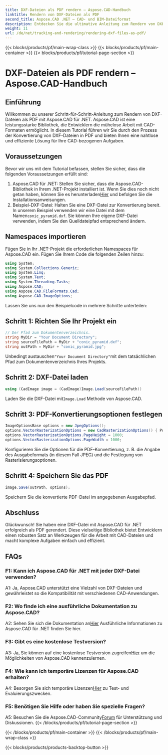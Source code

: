 ```yaml
---
title: DXF-Dateien als PDF rendern – Aspose.CAD-Handbuch
linktitle: Rendern von DXF-Dateien als PDF
second_title: Aspose.CAD .NET – CAD- und BIM-Dateiformat
description: Entdecken Sie die ultimative Anleitung zum Rendern von DXF-Dateien als PDF mit Aspose.CAD für .NET. Konvertieren Sie CAD-Dateien mühelos mit unserer Schritt-für-Schritt-Anleitung.
weight: 11
url: /de/net/tracking-and-rendering/rendering-dxf-files-as-pdf/
---
```


{{< blocks/products/pf/main-wrap-class >}}
{{< blocks/products/pf/main-container >}}
{{< blocks/products/pf/tutorial-page-section >}}

# DXF-Dateien als PDF rendern – Aspose.CAD-Handbuch

## Einführung

Willkommen zu unserer Schritt-für-Schritt-Anleitung zum Rendern von DXF-Dateien als PDF mit Aspose.CAD für .NET. Aspose.CAD ist eine leistungsstarke Bibliothek, die Entwicklern die mühelose Arbeit mit CAD-Formaten ermöglicht. In diesem Tutorial führen wir Sie durch den Prozess der Konvertierung von DXF-Dateien in PDF und bieten Ihnen eine nahtlose und effiziente Lösung für Ihre CAD-bezogenen Aufgaben.

## Voraussetzungen

Bevor wir uns mit dem Tutorial befassen, stellen Sie sicher, dass die folgenden Voraussetzungen erfüllt sind:
1.  Aspose.CAD für .NET: Stellen Sie sicher, dass die Aspose.CAD-Bibliothek in Ihrem .NET-Projekt installiert ist. Wenn Sie dies noch nicht getan haben, können Sie es herunterladen[Hier](https://releases.aspose.com/cad/net/) und befolgen Sie die Installationsanweisungen.
2.  Beispiel-DXF-Datei: Halten Sie eine DXF-Datei zur Konvertierung bereit. In unserem Beispiel verwenden wir eine Datei mit dem Namen`conic_pyramid.dxf`. Sie können Ihre eigene DXF-Datei verwenden, indem Sie den Quelldateipfad entsprechend ändern.

## Namespaces importieren

Fügen Sie in Ihr .NET-Projekt die erforderlichen Namespaces für Aspose.CAD ein. Fügen Sie Ihrem Code die folgenden Zeilen hinzu:

```csharp
using System;
using System.Collections.Generic;
using System.Linq;
using System.Text;
using System.Threading.Tasks;
using Aspose.CAD;
using Aspose.CAD.FileFormats.Cad;
using Aspose.CAD.ImageOptions;
```
Lassen Sie uns nun den Beispielcode in mehrere Schritte unterteilen:

## Schritt 1: Richten Sie Ihr Projekt ein

```csharp
// Der Pfad zum Dokumentenverzeichnis.
string MyDir = "Your Document Directory";
string sourceFilePath = MyDir + "conic_pyramid.dxf";
string outPath = MyDir + "conic_pyramid.jpg";
```
 Unbedingt austauschen`"Your Document Directory"`mit dem tatsächlichen Pfad zum Dokumentenverzeichnis Ihres Projekts.

## Schritt 2: DXF-Datei laden

```csharp
using (CadImage image = (CadImage)Image.Load(sourceFilePath))
```
 Laden Sie die DXF-Datei mit`Image.Load` Methode von Aspose.CAD.

## Schritt 3: PDF-Konvertierungsoptionen festlegen

```csharp
ImageOptionsBase options = new JpegOptions();
options.VectorRasterizationOptions = new CadRasterizationOptions() { PdfProductLocation = MyDir };
options.VectorRasterizationOptions.PageHeight = 1000;
options.VectorRasterizationOptions.PageWidth = 1000;
```

Konfigurieren Sie die Optionen für die PDF-Konvertierung, z. B. die Angabe des Ausgabeformats (in diesem Fall JPEG) und die Festlegung von Rasterisierungsoptionen.

## Schritt 4: Speichern Sie das PDF

```csharp
image.Save(outPath, options);
```

Speichern Sie die konvertierte PDF-Datei im angegebenen Ausgabepfad.

## Abschluss

Glückwunsch! Sie haben eine DXF-Datei mit Aspose.CAD für .NET erfolgreich als PDF gerendert. Diese vielseitige Bibliothek bietet Entwicklern einen robusten Satz an Werkzeugen für die Arbeit mit CAD-Dateien und macht komplexe Aufgaben einfach und effizient.

## FAQs

### F1: Kann ich Aspose.CAD für .NET mit jeder DXF-Datei verwenden?

A1: Ja, Aspose.CAD unterstützt eine Vielzahl von DXF-Dateien und gewährleistet so die Kompatibilität mit verschiedenen CAD-Anwendungen.

### F2: Wo finde ich eine ausführliche Dokumentation zu Aspose.CAD?

 A2: Sehen Sie sich die Dokumentation an[Hier](https://reference.aspose.com/cad/net/) Ausführliche Informationen zu Aspose.CAD für .NET finden Sie hier.

### F3: Gibt es eine kostenlose Testversion?

 A3: Ja, Sie können auf eine kostenlose Testversion zugreifen[Hier](https://releases.aspose.com/) um die Möglichkeiten von Aspose.CAD kennenzulernen.

### F4: Wie kann ich temporäre Lizenzen für Aspose.CAD erhalten?

 A4: Besorgen Sie sich temporäre Lizenzen[Hier](https://purchase.aspose.com/temporary-license/) zu Test- und Evaluierungszwecken.

### F5: Benötigen Sie Hilfe oder haben Sie spezielle Fragen?

 A5: Besuchen Sie die Aspose.CAD-Community[Forum](https://forum.aspose.com/c/cad/19) für Unterstützung und Diskussionen.
{{< /blocks/products/pf/tutorial-page-section >}}

{{< /blocks/products/pf/main-container >}}
{{< /blocks/products/pf/main-wrap-class >}}

{{< blocks/products/products-backtop-button >}}
